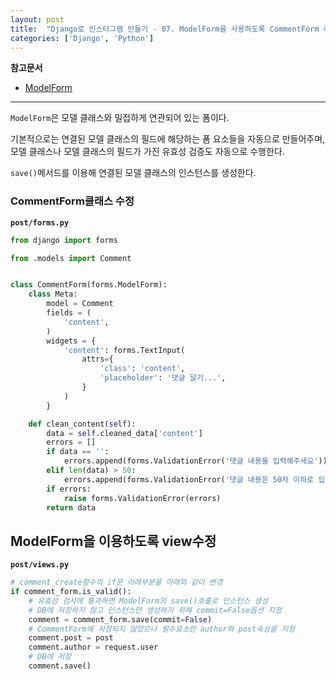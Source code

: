 ```yaml
---
layout: post
title:  "Django로 인스타그램 만들기 - 07. ModelForm을 사용하도록 CommentForm 리팩토링"
categories: ['Django', 'Python']
---
```


**참고문서**
- [ModelForm](https://docs.djangoproject.com/en/1.11/topics/forms/modelforms/#modelform)

---

`ModelForm`은 모델 클래스와 밀접하게 연관되어 있는 폼이다.

기본적으로는 연결된 모델 클래스의 필드에 해당하는 폼 요소들을 자동으로 만들어주며, 모델 클래스나 모델 클래스의 필드가 가진 유효성 검증도 자동으로 수행한다.

`save()`메서드를 이용해 연결된 모델 클래스의 인스턴스를 생성한다.

### CommentForm클래스 수정

**`post/forms.py`**

```python
from django import forms

from .models import Comment


class CommentForm(forms.ModelForm):
    class Meta:
        model = Comment
        fields = (
            'content',
        )
        widgets = {
            'content': forms.TextInput(
                attrs={
                    'class': 'content',
                    'placeholder': '댓글 달기...',
                }
            )
        }

    def clean_content(self):
        data = self.cleaned_data['content']
        errors = []
        if data == '':
            errors.append(forms.ValidationError('댓글 내용을 입력해주세요'))
        elif len(data) > 50:
            errors.append(forms.ValidationError('댓글 내용은 50자 이하로 입력해주세요'))
        if errors:
            raise forms.ValidationError(errors)
        return data
```

## ModelForm을 이용하도록 view수정

**`post/views.py`**

```python
# comment_create함수의 if문 아래부분을 아래와 같이 변경
if comment_form.is_valid():
    # 유효성 검사에 통과하면 ModelForm의 save()호출로 인스턴스 생성
    # DB에 저장하지 않고 인스턴스만 생성하기 위해 commit=False옵션 지정
    comment = comment_form.save(commit=False)
    # CommentForm에 지정되지 않았으나 필수요소인 author와 post속성을 지정
    comment.post = post
    comment.author = request.user
    # DB에 저장
    comment.save()
```